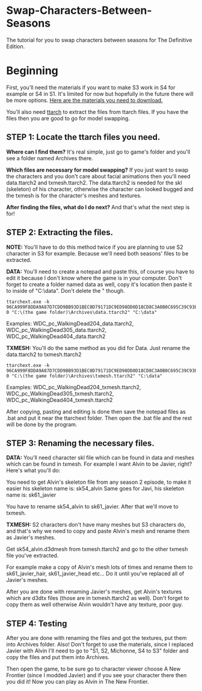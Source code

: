 # Swap-Characters-Between-Seasons
The tutorial for you to swap characters between seasons for The Definitive Edition.

# Beginning
First, you'll need the materials if you want to make S3 work in S4 for example or S4 in S1. It's limited for now but hopefully in the future there will be more options.
[Here are the materials you need to download.](https://www.mediafire.com/file/3f8o608trd84b06/Materials.rar/file)

You'll also need [ttarch](http://aluigi.altervista.org/papers/ttarchext.zip) to extract the files from ttarch files.
If you have the files then you are good to go for model swapping.

## STEP 1: Locate the ttarch files you need.
**Where can I find them?** It's real simple, just go to game's folder and you'll see a folder named Archives there. 

**Which files are necessary for model swapping?** If you just want to swap the characters and you don't care about facial animations then you'll need data.ttarch2 and txmesh.ttarch2.
The data.ttarch2 is needed for the skl (skeleton) of his character, otherwise the character can looked bugged and the txmesh is for the character's meshes and textures.

**After finding the files, what do I do next?** And that's what the next step is for!

## STEP 2: Extracting the files.

**NOTE:** You'll have to do this method twice if you are planning to use S2 character in S3 for example. Because we'll need both seasons' files to be extracted.

**DATA:**
You'll need to create a notepad and paste this, of course you have to edit it because I don't know where the game is in your computer. Don't forget to create a folder named data as well, copy it's location then paste it to inside of "C:\data". Don't delete the " though.

```
ttarchext.exe -k 96CA999F8DDA9A87D7CDD9BB93D1BEC0D79171DC9ED98DD0D18CD8C3A0B0C695C39C93BBCCCCA7D3B9D9D9D08E93BEDAAED18D77D5D3A3 0 "C:\(the game folder)\Archives\data.ttarch2" "C:\data"
```

Examples: WDC_pc_WalkingDead204_data.ttarch2, WDC_pc_WalkingDead305_data.ttarch2, WDC_pc_WalkingDead404_data.ttarch2


**TXMESH:**
You'll do the same method as you did for Data. Just rename the data.ttarch2 to txmesh.ttarch2

```
ttarchext.exe -k 96CA999F8DDA9A87D7CDD9BB93D1BEC0D79171DC9ED98DD0D18CD8C3A0B0C695C39C93BBCCCCA7D3B9D9D9D08E93BEDAAED18D77D5D3A3 0 "C:\(the game folder)\Archives\txmesh.ttarch2" "C:\data"
```

Examples: WDC_pc_WalkingDead204_txmesh.ttarch2, WDC_pc_WalkingDead305_txmesh.ttarch2, WDC_pc_WalkingDead404_txmesh.ttarch2

After copying, pasting and editing is done then save the notepad files as .bat and put it near the ttarchext folder. Then open the .bat file and the rest will be done by the program.

## STEP 3: Renaming the necessary files.

**DATA:**
You'll need character skl file which can be found in data and meshes which can be found in txmesh.
For example I want Alvin to be Javier, right? Here's what you'll do:

You need to get Alvin's skeleton file from any season 2 episode, to make it easier his skeleton name is: sk54_alvin
Same goes for Javi, his skeleton name is: sk61_javier

You have to rename sk54_alvin to sk61_javier. After that we'll move to txmesh.

**TXMESH:**
S2 characters don't have many meshes but S3 characters do, and that's why we need to copy and paste Alvin's mesh and rename them as Javier's meshes.

Get sk54_alvin.d3dmesh from txmesh.ttarch2 and go to the other txmesh file you've extracted.

For example make a copy of Alvin's mesh lots of times and rename them to sk61_javier_hair, sk61_javier_head etc... Do it until you've replaced all of Javier's meshes.

After you are done with renaming Javier's meshes, get Alvin's textures which are d3dtx files (those are in txmesh.ttarch2 as well). Don't forget to copy them as well otherwise Alvin wouldn't have any texture, poor guy.


## STEP 4: Testing
After you are done with renaming the files and got the textures, put them into Archives folder. Also! Don't forget to use the materials, since I replaced Javier with Alvin I'll need to go to "S1, S2, Michonne, S4 to S3" folder and copy the files and put them into Archives.

Then open the game, to be sure go to character viewer choose A New Frontier (since I modded Javier) and if you see your character there then you did it! Now you can play as Alvin in The New Frontier.
